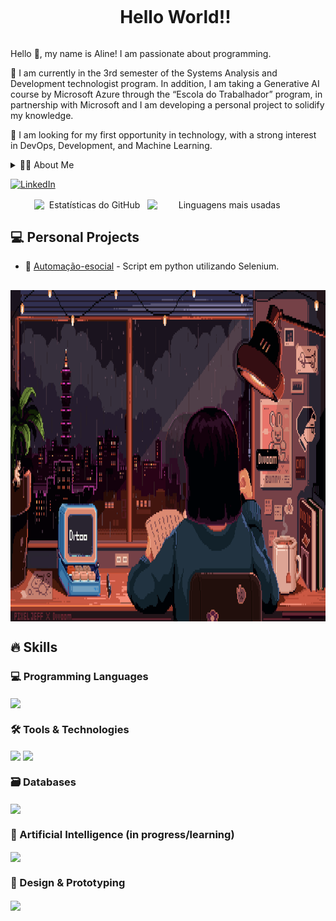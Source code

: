 <!--título-->
<div id="user-content-toc">
  <ul align="center">
    <summary><h1 style="display: inline-block">Hello World!!</h1></summary>
</div>
<!-- Presentation -->
<p>
 Hello 👋, my name is Aline! I am passionate about programming.

🌱 I am currently in the 3rd semester of the Systems Analysis and Development technologist program. In addition, I am taking a Generative AI course by Microsoft Azure through the “Escola do Trabalhador” program, in partnership with Microsoft and I am developing a personal project to solidify my knowledge.

🔭 I am looking for my first opportunity in technology, with a strong interest in DevOps, Development, and Machine Learning.
</p>

<!-- Dropdown -->
<details>
  <summary>👨‍💻 About Me</summary>
- 💬 I’m 21 years old, currently living in Brazil, and transitioning into a tech career. I found in programming not only a strong job market but also an area that truly resonates with my interests and skills. I'm currently working on an educational project to strengthen my knowledge and put my skills into practice:

  - **Frontend**: HTML, CSS
  - **Backend**: Python
  - **framework**: Flask, Selenium
  - **Other tools**: Figma, Markdown  

- ⚡ I enjoy reading — whether it’s books or comics — watching movies, and playing games. I believe personal interests help sharpen perception and creativity — qualities that are essential in solving real-world problems through technology. \o/
</details>

<!-- links -->

[![LinkedIn](https://img.shields.io/badge/LinkedIn-0077B5?style=for-the-badge&logo=linkedin&logoColor=white)](https://www.linkedin.com/in/aline-brandão-8b555a261/)

<!-- GithubStats -->
<div align="center">
  <img src="https://github-readme-stats.vercel.app/api?username=AlineBrandaoS&theme=radical&show_icons=true&hide_border=true" alt="Estatísticas do GitHub" style="width: 35%; display: inline-block;vertical-align: middle"/>
  <img src="https://github-readme-stats.vercel.app/api/top-langs/?username=AlineBrandaoS&theme=radical&hide_progress=true&hide_border=true&layout=compact" alt="Linguagens mais usadas" style="width: 49%; display: inline-block;;vertical-align: middle;"/>
</div>

<!-- Projetos -->
## 💻 Personal Projects 

- 🐍 [Automação-esocial](https://github.com/AlineBrandaoS/Automacao-Esocial) - Script em python utilizando Selenium.

##
<!-- GIF -->
<p align="left">
  <img align="center" height= "530" width="980" src="pixel-art-gif-Captivating-Pixel-Art-Scenes.gif" alt="Imagem">
</p>


## 🔥 Skills
<!-- Skills: Programming Languages -->
  <div style="flex-basis: 48%;">
    <h3>💻 Programming Languages</h3>
    <img align="center" href="https://skillicons.dev" src="https://skillicons.dev/icons?i=python"/>
    <h3>🛠️ Tools & Technologies</h3>
    <img align="center" href="https://skillicons.dev" src="https://skillicons.dev/icons?i=html,css"/>
    <img align="center" href="https://skillicons.dev" src="https://skillicons.dev/icons?i=git,flask,django"/>
    <h3>🗃️ Databases</h3>
    <img align="center" href="https://skillicons.dev" src="https://skillicons.dev/icons?i=mysql,sql"/>
    <h3>🤖 Artificial Intelligence (in progress/learning)</h3>
    <img align="center" href="https://skillicons.dev" src="https://skillicons.dev/icons?i=azure"/>
    <h3>🎨 Design & Prototyping</h3>
    <img align="center" href="https://skillicons.dev" src="https://skillicons.dev/icons?i=figma,markdown"/>
  </div>

